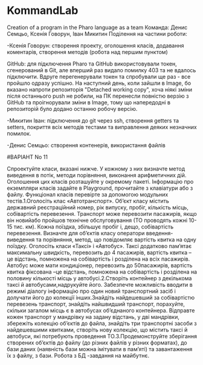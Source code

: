 # KommandLab
Creation of a program in the Pharo language as a team
Команда: Денис Семцьо, Ксенія Говорун, Іван Микитин
Поділення на частини роботи:

-Ксенія Говорун: створення проекту, оголошення класів, додавання коментарів, створення методів (робота над першим пунктом)

GitHub: для підключення Pharo та GitHub використовували токен, сгенерований в Git, але вперший раз видало помилку 403 та не вдалось підключити.
Вдруге перегенерували токен та спробували ще раз - все пройшло одразу успішно.
На наступний день, коли зайшли в Image, бо вказано напроти репозиторія "Detached working copy", хоча ніякі зміни після останнього push не робили, на ПК перенесли повністю верзію з GitHub та проігнорували зміни в Image, тому що напередодні в репозиторій було додано останню робочу версію.

-Микитин Іван: підключення до git через ssh, створення getters та setters, покриття всіх методів тестами та виправлення деяких незначних помилок.

-Денис Семцьо: створення контенерів, використання файлів

#ВАРІАНТ No 11

Спроектуйте класи, вказані нижче. У кожному з них визначте метод виведення в потік, методи порівняння, виконання арифметичних дій. Оголошення цих класів розташуйте у окремому пакеті. Інформацію про екземпляри класів задайте в Playground, прочитайте з клавіатури або з файлу. Функціонал класів перевірте за допомогою модульних тестів.1.Оголосіть клас «Автотранспорт». Об’єкт класу містить державний реєстраційний номер, рік випуску,  пробіг,  кількість  місць,  собівартість  перевезення.  Транспорт  може  перевозити пасажирів, якщо він новийабо пройшов технічне обслуговування (ТО проводять кожні 10-15 тис. км). Кожна поїздка, збільшує пробіг і, дещо, собівартість перевезення. Визначте для об’єктів класу оператори введення-виведення та порівняння, метод, що повідомляє вартість квитка на одну поїздку. Оголосіть класи «Таксі» і «Автобус». Таксі додатково пам’ятає максимальну  швидкість,  перевозить  до  4  пасажирів,  вартість  квитка –це  відстань, помножена на собівартість і розділена на всіх пасажирів. Автобус може мати кондиціонер, перевозить  до  50пасажирів,  вартість  квитка  фіксована –це  відстань,  помножена  на собівартість і розділена на половину кількості місць у автобусі.2.Створіть  контейнер  з  декількома  таксі  й  автобусами,надрукуйте  його.  Забезпечте можливість вводити в режимі діалогу інформацію про один новий транспортний засіб і долучати  його  до  колекції  інших.Знайдіть  найдешевший  за  собівартістю  перевезень транспорт, знайдіть найшвидший транспорт, порахуйте, скільки загалом місць є в автобусах об’єднаного контейнера. Відправте кожен транспорт у мандрівку на задану відстань, у дві мандрівки,  збережіть  колекцію  об’єктів  до  файла,  знайдіть  три  транспортні  засоби  з найдешевшими  квитками,  створіть  нову  колекцію,  що  містить  таксі  й  автобуси,  які потребують проведення ТО.3.Продемонструйте  зберігання створених  об’єктів  до  файлу  (до  різних  файлів  у  різних форматах), до бази даних (наявність бази можна імітувати в пам’яті) та завантаження їх з файлу, з бази. Робота з БД -завдання на майбутнє.
